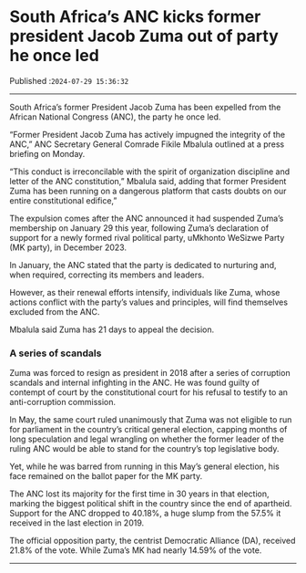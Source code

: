 # South Africa’s ANC kicks former president Jacob Zuma out of party he once led

Published :`2024-07-29 15:36:32`

---

South Africa’s former President Jacob Zuma has been expelled from the African National Congress (ANC), the party he once led.

“Former President Jacob Zuma has actively impugned the integrity of the ANC,” ANC Secretary General Comrade Fikile Mbalula outlined at a press briefing on Monday.

“This conduct is irreconcilable with the spirit of organization discipline and letter of the ANC constitution,” Mbalula said, adding that former President Zuma has been running on a dangerous platform that casts doubts on our entire constitutional edifice,”

The expulsion comes after the ANC announced it had suspended Zuma’s membership on January 29 this year, following Zuma’s declaration of support for a newly formed rival political party, uMkhonto WeSizwe Party (MK party), in December 2023.

In January, the ANC stated that the party is dedicated to nurturing and, when required, correcting its members and leaders.

However, as their renewal efforts intensify, individuals like Zuma, whose actions conflict with the party’s values and principles, will find themselves excluded from the ANC.

Mbalula said Zuma has 21 days to appeal the decision.

### A series of scandals

Zuma was forced to resign as president in 2018 after a series of corruption scandals and internal infighting in the ANC. He was found guilty of contempt of court by the constitutional court for his refusal to testify to an anti-corruption commission.

In May, the same court ruled unanimously that Zuma was not eligible to run for parliament in the country’s critical general election, capping months of long speculation and legal wrangling on whether the former leader of the ruling ANC would be able to stand for the country’s top legislative body.

Yet, while he was barred from running in this May’s general election, his face remained on the ballot paper for the MK party.

The ANC lost its majority for the first time in 30 years in that election, marking the biggest political shift in the country since the end of apartheid. Support for the ANC dropped to 40.18%, a huge slump from the 57.5% it received in the last election in 2019.

The official opposition party, the centrist Democratic Alliance (DA), received 21.8% of the vote. While Zuma’s MK had nearly 14.59% of the vote.

---

